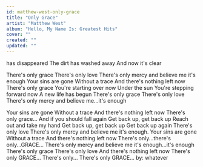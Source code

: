 ```yaml
---
id: matthew-west-only-grace
title: "Only Grace"
artist: "Matthew West"
album: "Hello, My Name Is: Greatest Hits"
cover: ""
created: ""
updated: ""
---
```


has disappeared
The dirt has washed away
And now it's clear

There's only grace
There's only love
There's only mercy and believe me it's enough
Your sins are gone
Without a trace
And there's nothing left now
There's only grace
You're starting over now
Under the sun
You're stepping forward now
A new life has begun
There's only grace
There's only love
There's only mercy and believe me...it's enough

Your sins are gone
Without a trace
And there's nothing left now
There's only grace...
And if you should fall again
Get back up, get back up
Reach out and take my hand
Get back up, get back up
Get back up again
There's only love
There's only mercy and believe me it's enough.
Your sins are gone
Without a trace
And there's nothing left now
There's only...there's only...GRACE...
There's only mercy and believe me it's enough...it's enough
There's only grace
There's only love
And there's nothing left now
There's only  GRACE... There's only...
There's only  GRACE...
by: whatever